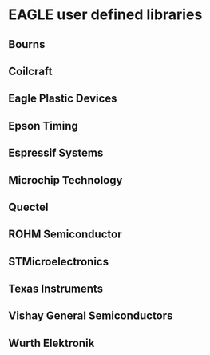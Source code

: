 # EAGLE user defined libraries

## Bourns

## Coilcraft

## Eagle Plastic Devices

## Epson Timing

## Espressif Systems

## Microchip Technology

## Quectel

## ROHM Semiconductor

## STMicroelectronics

## Texas Instruments

## Vishay General Semiconductors

## Wurth Elektronik
